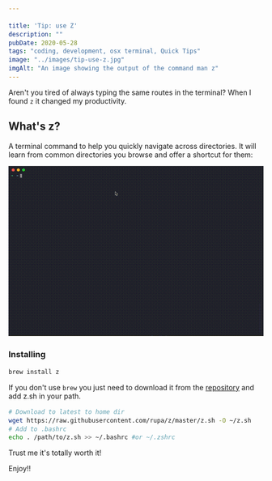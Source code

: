```yaml
---

title: 'Tip: use Z'
description: ""
pubDate: 2020-05-28
tags: "coding, development, osx terminal, Quick Tips"
image: "../images/tip-use-z.jpg"
imgAlt: "An image showing the output of the command man z"
---
```

Aren't you tired of always typing the same routes in the terminal? When I found `z` it changed my productivity.

## What's z?

A terminal command to help you quickly navigate across directories. It will learn from common directories you browse and offer a shortcut for them:

![](../images/2020-05-using-z.gif)

### Installing

```bash
brew install z
```

If you don't use `brew` you just need to download it from the [repository](https://github.com/rupa/z) and add z.sh in your path.

```bash
# Download to latest to home dir
wget https://raw.githubusercontent.com/rupa/z/master/z.sh -O ~/z.sh
# Add to .bashrc
echo . /path/to/z.sh >> ~/.bashrc #or ~/.zshrc
```

Trust me it's totally worth it!

Enjoy!!
